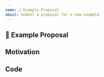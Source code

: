 ```yaml
---
name: 📐 Example Proposal
about: Submit a proposal for a new example
---
```


## 📐 Example Proposal

<!--
A clear and concise description of what the example should accomplish.
-->

## Motivation

<!--
Please outline the motivation for the proposal.
Will it be useful to the community?
-->

## Code

<!--
Do you build already implemented a proof of concept?
There are some blog post with wrong examples?
-->

